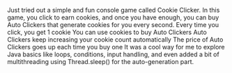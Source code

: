 Just tried out a simple and fun console game called Cookie Clicker.
In this game, you click to earn cookies, and once you have enough, you can buy Auto Clickers that generate cookies for you every second.
Every time you click, you get 1 cookie
You can use cookies to buy Auto Clickers
Auto Clickers keep increasing your cookie count automatically
The price of Auto Clickers goes up each time you buy one
It was a cool way for me to explore Java basics like loops, conditions, input handling, and even added a bit of multithreading using Thread.sleep() for the auto-generation part.
